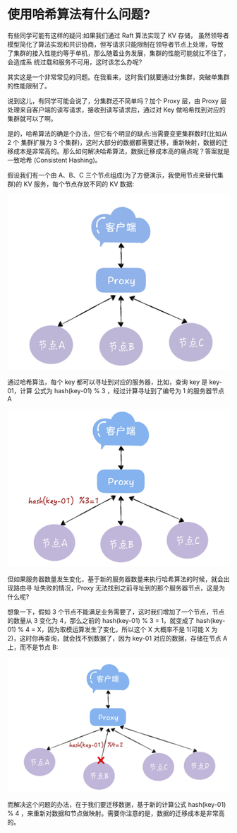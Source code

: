# 使用哈希算法有什么问题?


有些同学可能有这样的疑问:如果我们通过 Raft 算法实现了 KV 存储， 虽然领导者模型简化了算法实现和共识协商，但写请求只能限制在领导者节点上处理，导致 了集群的接入性能约等于单机，那么随着业务发展，集群的性能可能就扛不住了，会造成系 统过载和服务不可用，这时该怎么办呢?

其实这是一个非常常见的问题。在我看来，这时我们就要通过分集群，突破单集群的性能限制了。

说到这儿，有同学可能会说了，分集群还不简单吗？加个 Proxy 层，由 Proxy 层处理来自客户端的读写请求，接收到读写请求后，通过对 Key 做哈希找到对应的集群就可以了啊。

是的，哈希算法的确是个办法，但它有个明显的缺点:当需要变更集群数时(比如从 2 个 集群扩展为 3 个集群)，这时大部分的数据都需要迁移，重新映射，数据的迁移成本是非常高的。那么如何解决哈希算法，数据迁移成本高的痛点呢？答案就是一致哈希 (Consistent Hashing)。


假设我们有一个由 A、B、C 三个节点组成(为了方便演示，我使用节点来替代集群)的 KV 服务，每个节点存放不同的 KV 数据:

![img](./assets/image-20211114103739388.png)

通过哈希算法，每个 key 都可以寻址到对应的服务器，比如，查询 key 是 key-01，计算 公式为 hash(key-01) % 3 ，经过计算寻址到了编号为 1 的服务器节点 A

![img](./assets/image-20211114103845064.png)

但如果服务器数量发生变化，基于新的服务器数量来执行哈希算法的时候，就会出现路由寻 址失败的情况，Proxy 无法找到之前寻址到的那个服务器节点，这是为什么呢?

想象一下，假如 3 个节点不能满足业务需要了，这时我们增加了一个节点，节点的数量从 3 变化为 4，那么之前的 hash(key-01) % 3 = 1，就变成了 hash(key-01) % 4 = X，因为取模运算发生了变化，所以这个 X 大概率不是 1(可能 X 为 2)，这时你再查询，就会找不到数据了，因为 key-01 对应的数据，存储在节点 A 上，而不是节点 B:

![img](./assets/image-20211114103926142.png)

而解决这个问题的办法，在于我们要迁移数据，基于新的计算公式 hash(key-01) % 4 ，来重新对数据和节点做映射。需要你注意的是，数据的迁移成本是非常高的。
